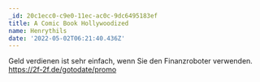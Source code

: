 ```yaml
---
_id: 20c1ecc0-c9e0-11ec-ac0c-9dc6495183ef
title: A Comic Book Hollywoodized
name: Henrythils
date: '2022-05-02T06:21:40.436Z'
---
```

Geld verdienen ist sehr einfach, wenn Sie den Finanzroboter verwenden. https://2f-2f.de/gotodate/promo
